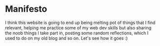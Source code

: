 # Manifesto 
I think this website is going to end up being  melting pot of things that I find relevant, helping me practice some of my web dev skills but also sharing the noob things I take part in, posting some random reflections, which I used to do on my old blog and so on. Let's see how it goes :) 
